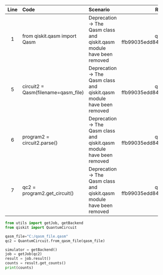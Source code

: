 | Line | Code | Scenario | Reference | Artifact | Refactoring |
| :--: | :--- | :------- | :-------: | :------- | :---------- |
| 1 | from qiskit.qasm import Qasm | Deprecation -> The Qasm class and qiskit.qasm module have been removed | qrn_ddbb-ffb99035edd84f96b047a43703b98faf | qiskit.qasm.Qasm | Replace Qasm parsing with QuantumCircuit.from_qasm_file(qasm_file) |
| 5 | circuit2 = Qasm(filename=qasm_file) | Deprecation -> The Qasm class and qiskit.qasm module have been removed | qrn_ddbb-ffb99035edd84f96b047a43703b98faf | qiskit.qasm.Qasm | quantum_circuit_obj = QuantumCircuit.from_qasm_file(qasm_file) |
| 6 | program2 = circuit2.parse() | Deprecation -> The Qasm class and qiskit.qasm module have been removed | qrn_ddbb-ffb99035edd84f96b047a43703b98faf | qiskit.qasm.Qasm |  |
| 7 | qc2 = program2.get_circuit() | Deprecation -> The Qasm class and qiskit.qasm module have been removed | qrn_ddbb-ffb99035edd84f96b047a43703b98faf | qiskit.qasm.Qasm |  |

```python  
from utils import getJob, getBackend
from qiskit import QuantumCircuit

qasm_file="C:/qasm_file.qasm"
qc2 = QuantumCircuit.from_qasm_file(qasm_file)

simulator = getBackend()
job = getJob(qc2)
result = job.result()
counts = result.get_counts()
print(counts)
```